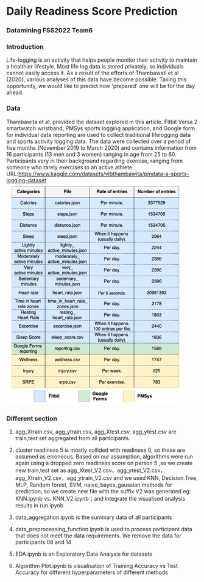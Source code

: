 # Daily Readiness Score Prediction

### Datamining FSS2022 Team6

### Introduction
Life-logging is an activity that helps people monitor their activity to maintain a healthier lifestyle. Most life log data is stored privately, so individuals cannot easily access it. As a result of the efforts of Thambawati et al (2020), various analyses of this data have become possible. Taking this opportunity, we would like to predict how 'prepared' one will be for the day ahead.
### Data
Thambawita et al. provided the dataset explored in this article. Fitbit Versa 2 smartwatch wristband, PMSys sports logging application, and Google form for individual data reporting are used to collect traditional lifelogging data and sports activity logging data. The data were collected over a period of five months (November 2019 to March 2020) and contains information from 16 participants (13 men and 3 women) ranging in age from 25 to 60. Participants vary in their background regarding exercise, ranging from someone who rarely exercises to an active athlete.
URL:https://www.kaggle.com/datasets/vlbthambawita/pmdata-a-sports-logging-dataset
![image](https://github.com/kdkangg/Datamining/blob/main/structure.png)
### Different section
1. agg_Xtrain.csv, agg_ytrain.csv, agg_Xtest.csv, agg_ytest.csv are train,test set aggregated from all participants.

2. cluster readiness 5 is mostly collided with readiness 0, so those are assumed as erroneous. Based on our assumption, algorithms were run again using a dropped zero readiness score on person 5 ,so we create new train,test set as agg_Xtest_V2.csv，agg_ytest_V2.csv，agg_Xtrain_V2.csv，agg_ytrain_V2.csv and we used KNN, Decision Tree, MLP, Random forest, SVM, naive_bayes_gaussian methods for prediction, so we create new file with the suffix V2 was generated eg:  KNN.ipynb vs. KNN_V2.ipynb；and integrate the visualised analysis results in run.ipynb

3. data_aggregation.ipynb is the summary data of all participants

4. data_preprocessing_function.ipynb is used to process participant data that does not meet the data requirements. We remove the data for participants 08 and 14

7. EDA.ipynb is an Exploratory Data Analysis for datasets

8. Algorithm Plot.ipynb is visualisation of Training Accuracy vs Test Accuracy for different hyperparameters of different methods
